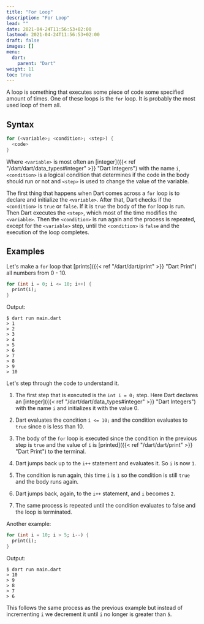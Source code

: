 ```yaml
---
title: "For Loop"
description: "For Loop"
lead: ""
date: 2021-04-24T11:56:53+02:00
lastmod: 2021-04-24T11:56:53+02:00
draft: false
images: []
menu: 
  dart:
    parent: "Dart"
weight: 11
toc: true
---
```


A loop is something that executes some piece of code some specified amount of times. One of these loops is the `for` loop. It is probably the most used loop of them all.

## Syntax

```dart
for (<variable>; <condition>; <step>) {
  <code>
}
```

Where `<variable>` is most often an [integer]({{< ref "/dart/dart/data_types#integer" >}} "Dart Integers") with the name `i`, `<condition>` is a logical condition that determines if the code in the body should run or not and `<step>` is used to change the value of the variable.

The first thing that happens when Dart comes across a `for` loop is to declare and initialize the `<variable>`. After that, Dart checks if the `<condition>` is `true` or `false`. If it is `true` the body of the `for` loop is run. Then Dart executes the `<step>`, which most of the time modifies the `<variable>`. Then the `<condition>` is run again and the process is repeated, except for the `<variable>` step, until the `<condition>` is `false` and the execution of the loop completes.

## Examples

Let's make a `for` loop that [prints]({{< ref "/dart/dart/print" >}} "Dart Print") all numbers from 0 - 10.

```dart
for (int i = 0; i <= 10; i++) {
  print(i);
}
```

Output:

```
$ dart run main.dart
> 1
> 2
> 3
> 4
> 5
> 6
> 7
> 8
> 9
> 10
```

Let's step through the code to understand it.

1. The first step that is executed is the `int i = 0;` step. Here Dart declares an [integer]({{< ref "/dart/dart/data_types#integer" >}} "Dart Integers") with the name `i` and initializes it with the value 0.

2. Dart evaluates the condition `i <= 10;` and the condition evaluates to `true` since `0` is less than 10.

3. The body of the `for` loop is executed since the condition in the previous step is `true` and the value of `i` is [printed]({{< ref "/dart/dart/print" >}} "Dart Print") to the terminal.

4. Dart jumps back up to the `i++` statement and evaluates it. So `i` is now `1`.

5. The condition is run again, this time `i` is `1` so the condition is still `true` and the body runs again.

6. Dart jumps back, again, to the `i++` statement, and `i` becomes `2`.

7. The same process is repeated until the condition evaluates to false and the loop is terminated.

Another example:

```dart
for (int i = 10; i > 5; i--) {
  print(i);
}
```

Output:

```
$ dart run main.dart
> 10
> 9
> 8
> 7
> 6
```

This follows the same process as the previous example but instead of incrementing `i` we decrement it until `i` no longer is greater than `5`.
